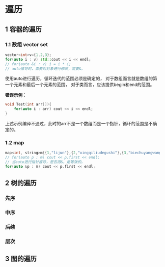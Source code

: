 # 遍历
## 1 容器的遍历
### 1.1 数组 vector set
```cpp
vector<int>v={1,2,3};
for(auto i : v) std::cout << i << endl;
// for(auto &i : v) i = i * i;
// auto推导时，需要对对象进行修改，需要&。
```
使用auto进行遍历，循环迭代的范围必须是确定的，
对于数组而言就是数组的第一个元素和最后一个元素的范围，
对于类而言，应该提供begin和end的范围。

**错误示例：**
```cpp
void Test(int arr[]){
    for(auto i : arr) cout << i << endl;
}
```
上述示例编译不通过，此时的arr不是一个数组而是一个指针，循环的范围是不确定的。

### 1.2 map
```cpp
map<int, string>m{{1,"lijun"},{2,"xingqiliudegushi"},{3,"biechuyangwang"}};
// for(auto p : m) cout << p.first << endl;
// 当auto进行指针推导，是否用&，是等效的。
for(auto &p : m) cout << p.first << endl;
```
## 2 树的遍历
### 先序
### 中序
### 后续
### 层次
## 3 图的遍历